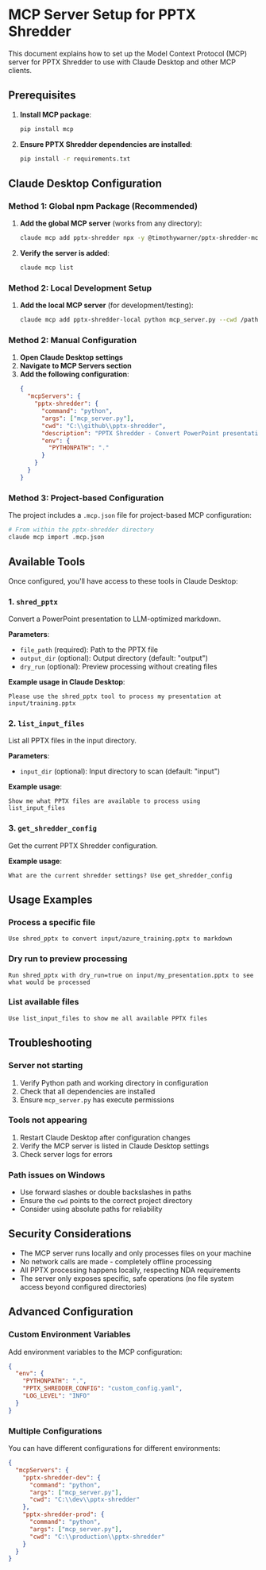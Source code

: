 # MCP Server Setup for PPTX Shredder

This document explains how to set up the Model Context Protocol (MCP) server for PPTX Shredder to use with Claude Desktop and other MCP clients.

## Prerequisites

1. **Install MCP package**:
   ```bash
   pip install mcp
   ```

2. **Ensure PPTX Shredder dependencies are installed**:
   ```bash
   pip install -r requirements.txt
   ```

## Claude Desktop Configuration

### Method 1: Global npm Package (Recommended)

1. **Add the global MCP server** (works from any directory):
   ```bash
   claude mcp add pptx-shredder npx -y @timothywarner/pptx-shredder-mcp
   ```

2. **Verify the server is added**:
   ```bash
   claude mcp list
   ```

### Method 2: Local Development Setup

1. **Add the local MCP server** (for development/testing):
   ```bash
   claude mcp add pptx-shredder-local python mcp_server.py --cwd /path/to/pptx-shredder
   ```

### Method 2: Manual Configuration

1. **Open Claude Desktop settings**
2. **Navigate to MCP Servers section**
3. **Add the following configuration**:
   ```json
   {
     "mcpServers": {
       "pptx-shredder": {
         "command": "python",
         "args": ["mcp_server.py"],
         "cwd": "C:\\github\\pptx-shredder",
         "description": "PPTX Shredder - Convert PowerPoint presentations to LLM-optimized markdown",
         "env": {
           "PYTHONPATH": "."
         }
       }
     }
   }
   ```

### Method 3: Project-based Configuration

The project includes a `.mcp.json` file for project-based MCP configuration:

```bash
# From within the pptx-shredder directory
claude mcp import .mcp.json
```

## Available Tools

Once configured, you'll have access to these tools in Claude Desktop:

### 1. `shred_pptx`
Convert a PowerPoint presentation to LLM-optimized markdown.

**Parameters**:
- `file_path` (required): Path to the PPTX file
- `output_dir` (optional): Output directory (default: "output")
- `dry_run` (optional): Preview processing without creating files

**Example usage in Claude Desktop**:
```
Please use the shred_pptx tool to process my presentation at input/training.pptx
```

### 2. `list_input_files`
List all PPTX files in the input directory.

**Parameters**:
- `input_dir` (optional): Input directory to scan (default: "input")

**Example usage**:
```
Show me what PPTX files are available to process using list_input_files
```

### 3. `get_shredder_config`
Get the current PPTX Shredder configuration.

**Example usage**:
```
What are the current shredder settings? Use get_shredder_config
```

## Usage Examples

### Process a specific file
```
Use shred_pptx to convert input/azure_training.pptx to markdown
```

### Dry run to preview processing
```
Run shred_pptx with dry_run=true on input/my_presentation.pptx to see what would be processed
```

### List available files
```
Use list_input_files to show me all available PPTX files
```

## Troubleshooting

### Server not starting
1. Verify Python path and working directory in configuration
2. Check that all dependencies are installed
3. Ensure `mcp_server.py` has execute permissions

### Tools not appearing
1. Restart Claude Desktop after configuration changes
2. Verify the MCP server is listed in Claude Desktop settings
3. Check server logs for errors

### Path issues on Windows
- Use forward slashes or double backslashes in paths
- Ensure the `cwd` points to the correct project directory
- Consider using absolute paths for reliability

## Security Considerations

- The MCP server runs locally and only processes files on your machine
- No network calls are made - completely offline processing
- All PPTX processing happens locally, respecting NDA requirements
- The server only exposes specific, safe operations (no file system access beyond configured directories)

## Advanced Configuration

### Custom Environment Variables
Add environment variables to the MCP configuration:

```json
{
  "env": {
    "PYTHONPATH": ".",
    "PPTX_SHREDDER_CONFIG": "custom_config.yaml",
    "LOG_LEVEL": "INFO"
  }
}
```

### Multiple Configurations
You can have different configurations for different environments:

```json
{
  "mcpServers": {
    "pptx-shredder-dev": {
      "command": "python",
      "args": ["mcp_server.py"],
      "cwd": "C:\\dev\\pptx-shredder"
    },
    "pptx-shredder-prod": {
      "command": "python", 
      "args": ["mcp_server.py"],
      "cwd": "C:\\production\\pptx-shredder"
    }
  }
}
```